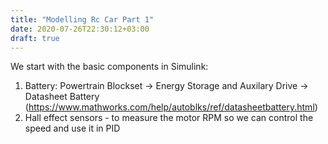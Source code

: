 ```yaml
---
title: "Modelling Rc Car Part 1"
date: 2020-07-26T22:30:12+03:00
draft: true
---
```

We start with the basic components in Simulink:

1. Battery: Powertrain Blockset -> Energy Storage and Auxilary Drive -> Datasheet Battery (https://www.mathworks.com/help/autoblks/ref/datasheetbattery.html)
2. Hall effect sensors - to measure the motor RPM so we can control the speed and use it in PID
